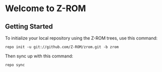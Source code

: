Welcome to Z-ROM
===================


Getting Started
---------------


To initialize your local repository using the Z-ROM trees, use this command:


	repo init -u git://github.com/Z-ROM/zrom.git -b zrom


Then sync up with this command:

	repo sync
